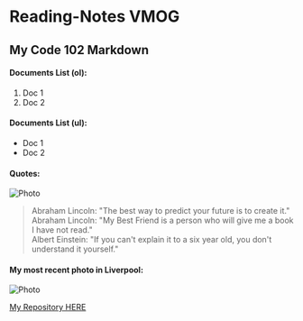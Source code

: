 # Reading-Notes VMOG
## My Code 102 Markdown

#### Documents List (ol):
1. Doc 1
2. Doc 2

#### Documents List (ul):
* Doc 1
* Doc 2

#### Quotes:
![Photo](https://res.cloudinary.com/vmog/image/upload/v1675607701/authors/rvnzjs6cvuml2dmrpcpp.jpg)
> Abraham Lincoln: "The best way to predict your future is to create it."  
> Abraham Lincoln: "My Best Friend is a person who will give me a book I have not read."  
> Albert Einstein: "If you can't explain it to a six year old, you don't understand it yourself."

#### My most recent photo in Liverpool:
![Photo](https://res.cloudinary.com/vmog/image/upload/v1675703840/photos/cjmfib5jvtq3qo8x6vne.jpg)

[My Repository HERE](https://github.com/VMO2020/Reading-notes/)

